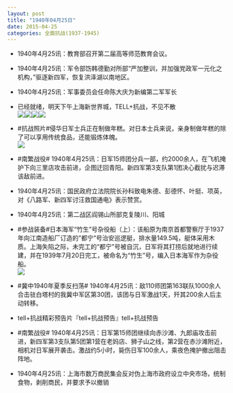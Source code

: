 ```yaml
---
layout: post
title: "1940年04月25日"
date: 2015-04-25
categories: 全面抗战(1937-1945)
---
```


<meta name="referrer" content="no-referrer" />

- 1940年4月25讯：教育部召开第二届高等师范教育会议。 

- 1940年4月25讯：军令部饬韩德勤对所部“严加整训，并加强党政军一元化之机构，”驱逐新四军，恢复洪泽湖以南地区。 

- 1940年4月25讯：军事委员会任命陈大庆为新编第二军军长 

- 已经就绪，明天下午上海新世界城，TELL+抗战，不见不散 <br/><img src="https://ww2.sinaimg.cn/large/aca367d8jw1erhz7yj7dwj20hs0dcmyc.jpg" /><img src="https://ww4.sinaimg.cn/large/aca367d8jw1erhz7za4iej20hs0dcgn8.jpg" /><img src="https://ww1.sinaimg.cn/large/aca367d8jw1erhz80bbezj20hs0dc3zu.jpg" /><img src="https://ww1.sinaimg.cn/large/aca367d8jw1erhz80vteij20hs0dcjt0.jpg" />

- #抗战照片#侵华日军士兵正在制做年糕。对日本士兵来说，亲身制做年糕的除了可以享用传统食品，还能锻炼体魄。 <br/><img src="https://ww3.sinaimg.cn/large/aca367d8jw1erhtpv2nppj20i20dnq61.jpg" />

- #南繁战役# 1940年4月25讯：日军15师团分兵一部，约2000余人，在飞机掩护下向三里店攻击前进，企图迂回青阳。新四军第3支队第1团决心截扰与迟滞该敌前进。 

- 1940年4月25讯：国民政府立法院院长孙科致电朱德、彭德怀、叶挺、项英，对《八路军、新四军讨汪救国通电》表示赞赏。 

- 1940年4月25讯：第二战区阎锡山所部克复陵川、阳城 

- #参战装备#日本海军“竹生”号杂役船（上）：该船原为南京首都警察厅于1937年向江南造船厂订造的”都宁“号治安巡逻艇，排水量149.5吨，艇体采用木质。上海失陷之际，未完工的“都宁”号被自沉，日军将其打捞后就地进行续建，并在1939年7月20日完工，被命名为“竹生”号，编入日本海军作为杂役船。 <br/><img src="https://ww4.sinaimg.cn/large/aca367d8jw1erhl280r4ij20zk0qon84.jpg" />

- #冀中1940年夏季反扫荡# 1940年4月25讯：敌110师团第163联队1000余人合击驻白塔村的我冀中军区第30团，该团与日军激战1天，歼其200余人后主动转移。 

- tell+抗战精彩预告片『tell+抗战预告』tell+抗战预告 

- #南繁战役# 1940年4月25讯：日军第15师团继续向赤沙滩、九郎庙攻击前进，新四军第3支队第5团第1营在老妈店、狮子山之线，第2营在赤沙滩附近，相机对日军展开袭击。激战约5小时，毙伤日军100余人，乘夜色掩护撤出阻击阵地。 

- 1940年4月25讯：上海市数万商民集会反对伪上海市政府设立中央市场，统制食物，剥削商民，并要求予以撤销 

